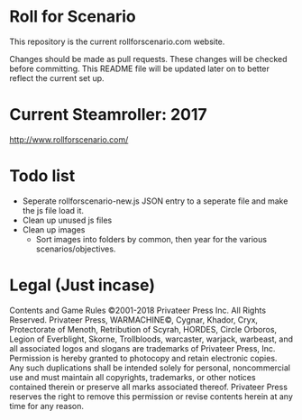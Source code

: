 # Roll for Scenario

This repository is the current rollforscenario.com website.

Changes should be made as pull requests. These changes will be checked before committing. This README file will be updated later on to better reflect the current set up.

# Current Steamroller: 2017
http://www.rollforscenario.com/

# Todo list
* Seperate rollforscenario-new.js JSON entry to a seperate file and make the js file load it.
* Clean up unused js files
* Clean up images
  * Sort images into folders by common, then year for the various scenarios/objectives.

# Legal (Just incase)
Contents and Game Rules ©2001-2018 Privateer Press Inc. All Rights Reserved. Privateer Press, WARMACHINE©, Cygnar, Khador, Cryx, Protectorate of Menoth, Retribution of Scyrah, HORDES, Circle Orboros, Legion of Everblight, Skorne, Trollbloods, warcaster, warjack, warbeast, and all associated logos and slogans are trademarks of Privateer Press, Inc. Permission is hereby granted to photocopy and retain electronic copies. Any such duplications shall be intended solely for personal, noncommercial use and must maintain all copyrights, trademarks, or other notices contained therein or preserve all marks associated thereof. Privateer Press reserves the right to remove this permission or revise contents herein at any time for any reason.
